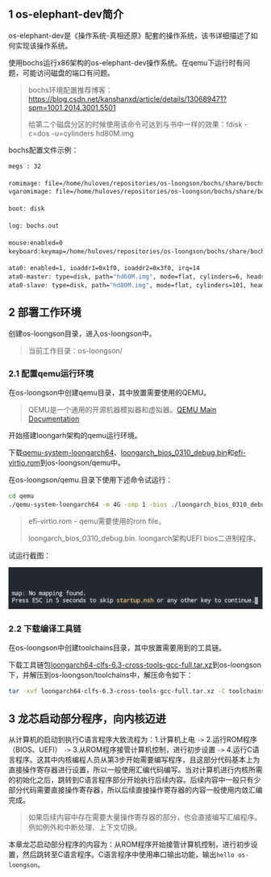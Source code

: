 ## 1 os-elephant-dev简介

os-elephant-dev是《操作系统-真相还原》配套的操作系统，该书详细描述了如何实现该操作系统。

使用bochs运行x86架构的os-elephant-dev操作系统。在qemu下运行时有问题，可能访问磁盘的端口有问题。

> bochs环境配置推荐博客：https://blog.csdn.net/kanshanxd/article/details/130689471?spm=1001.2014.3001.5501
>
> 给第二个磁盘分区的时候使用该命令可达到与书中一样的效果：fdisk -c=dos -u=cylinders hd80M.img

bochs配置文件示例：

```bash
megs : 32

romimage: file=/home/huloves/repositories/os-loongson/bochs/share/bochs/BIOS-bochs-latest
vgaromimage: file=/home/huloves/repositories/os-loongson/bochs/share/bochs/VGABIOS-lgpl-latest

boot: disk

log: bochs.out

mouse:enabled=0
keyboard:keymap=/home/huloves/repositories/os-loongson/bochs/share/bochs/keymaps/x11-pc-us.map

ata0: enabled=1, ioaddr1=0x1f0, ioaddr2=0x3f0, irq=14
ata0-master: type=disk, path="hd60M.img", mode=flat, cylinders=6, heads=16, spt=63
ata0-slave: type=disk, path="hd80M.img", mode=flat, cylinders=101, heads=16, spt=63
```

## 2 部署工作环境

创建os-loongson目录，进入os-loongson中。

> 当前工作目录：os-loongson/

### 2.1 配置qemu运行环境

在os-loongson中创建qemu目录，其中放置需要使用的QEMU。

> QEMU是一个通用的开源机器模拟器和虚拟器。[QEMU Main Documentation](https://www.qemu.org/docs/master/)

开始搭建loongarh架构的qemu运行环境。

下载[qemu-system-loongarch64](https://github.com/Qiubomm-OS/toolchains/releases/download/v0.1/qemu-system-loongarch64)、[loongarch_bios_0310_debug.bin](https://github.com/Qiubomm-OS/toolchains/releases/download/v0.1/loongarch_bios_0310_debug.bin)和[efi-virtio.rom](https://github.com/Qiubomm-OS/toolchains/releases/download/v0.1/efi-virtio.rom)到os-loongson/qemu中。

在os-loongson/qemu.目录下使用下述命令试运行：

```bash
cd qemu
./qemu-system-loongarch64 -m 4G -smp 1 -bios ./loongarch_bios_0310_debug.bin -vga none -nographic
```

> efi-virtio.rom - qemu需要使用的rom file。
>
> loongarch_bios_0310_debug.bin. loongarch架构UEFI bios二进制程序。

试运行截图：

![image-20230819195642027](../images/image-20230819195642027.png)

### 2.2 下载编译工具链

在os-loongson中创建toolchains目录，其中放置需要用到的工具链。

下载工具链包[loongarch64-clfs-6.3-cross-tools-gcc-full.tar.xz](https://github.com/Qiubomm-OS/toolchains/releases/download/v0.1/loongarch64-clfs-6.3-cross-tools-gcc-full.tar.xz)到os-loongson下，并解压到os-loongson/toolchains中，解压命令如下：

```bash
tar -xvf loongarch64-clfs-6.3-cross-tools-gcc-full.tar.xz -C toolchains
```

## 3 龙芯启动部分程序，向内核迈进

从计算机的启动到执行C语言程序大致流程为：1.计算机上电 `->` 2.运行ROM程序（BIOS、UEFI） `->` 3.从ROM程序接管计算机控制，进行初步设置 `->` 4.运行C语言程序。这其中内核编程人员从第3步开始需要编写程序，且这部分代码基本上为直接操作寄存器进行设置，所以一般使用汇编代码编写。当对计算机进行内核所需的初始化之后，跳转到C语言程序部分开始执行后续内容。后续内容中一般只有少部分代码需要直接操作寄存器，所以后续直接操作寄存器的内容一般使用内敛汇编完成。

> 如果后续内容中存在需要大量操作寄存器的部分，也会直接编写汇编程序。例如例外和中断处理、上下文切换。

本章龙芯启动部分程序的内容为：从ROM程序开始接管计算机控制，进行初步设置，然后跳转至C语言程序。C语言程序中使用串口输出功能，输出`hello os-loongson`。

